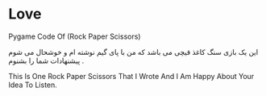 # Love
Pygame Code Of (Rock Paper Scissors)

این یک بازی سنگ کاغذ قیچی می باشد که من با پای گیم نوشته ام و خوشحال می شوم پیشنهادات شما را بشنوم .

This Is One Rock Paper Scissors That I Wrote And I Am Happy About Your Idea To Listen.
